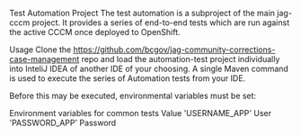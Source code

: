 Test Automation Project
The test automation is a subproject of the main jag-cccm project. It provides a series of end-to-end tests which are run against the active CCCM once deployed to OpenShift.

Usage
Clone the https://github.com/bcgov/jag-community-corrections-case-management repo and load the automation-test project individually into InteliJ IDEA of another IDE of your choosing. A single Maven command is used to execute the series of Automation tests from your IDE.

Before this may be executed, environmental variables must be set:

Environment variables for common tests           Value
'USERNAME_APP'	                                 User
'PASSWORD_APP'	                                 Password

